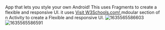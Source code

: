 App that lets you style your own Android! This uses Fragments to create a flexible and responsive UI.
it uses <a href="https://www.w3schools.com">Visit W3Schools.com!</a>,mdoular section of n Activity to create a Flexible and responsive UI.
![1635565586603](https://user-images.githubusercontent.com/76480203/139519241-43ce84fb-14b6-479a-9cc9-a0a7661f498f.jpg)
![1635565586591](https://user-images.githubusercontent.com/76480203/139519249-3ed50300-e0ba-443f-a9cf-01ed4f54d10b.jpg)
